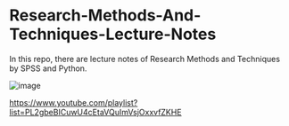 # Research-Methods-And-Techniques-Lecture-Notes
In this repo, there are lecture notes of Research Methods and Techniques by SPSS and Python.

![image](https://user-images.githubusercontent.com/5441882/157829072-dcbf9fce-73ce-47cd-92a5-d9d2791a8285.png)

https://www.youtube.com/playlist?list=PL2gbeBICuwU4cEtaVQuImVsjOxxvfZKHE

